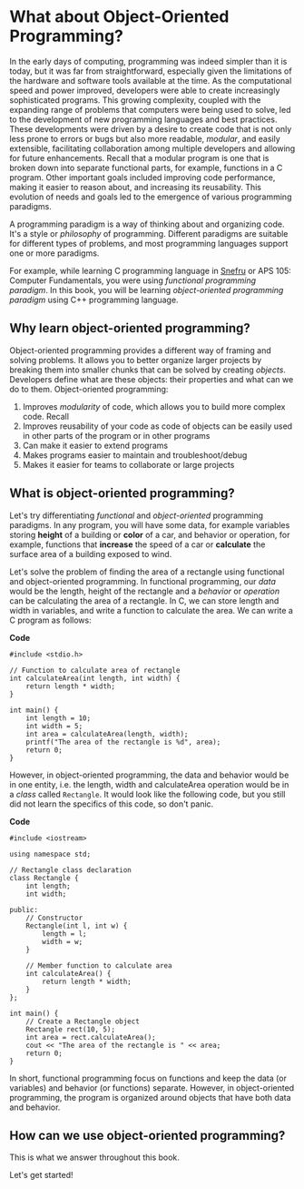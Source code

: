 # What about Object-Oriented Programming?

In the early days of computing, programming was indeed simpler than it is today, but it was far from straightforward, especially given the limitations of the hardware and software tools available at the time. As the computational speed and power improved, developers were able to create increasingly sophisticated programs. This growing complexity, coupled with the expanding range of problems that computers were being used to solve, led to the development of new programming languages and best practices. These developments were driven by a desire to create code that is not only less prone to errors or bugs but also more readable, *modular*, and easily extensible, facilitating collaboration among multiple developers and allowing for future enhancements. Recall that a modular program is one that is broken down into separate functional parts, for example, functions in a C program. Other important goals included improving code performance, making it easier to reason about, and increasing its reusability. This evolution of needs and goals led to the emergence of various programming paradigms.

A programming paradigm is a way of thinking about and organizing code. It's a style or *philosophy* of programming. Different paradigms are suitable for different types of problems, and most programming languages support one or more paradigms.

For example, while learning C programming language in [Snefru](https:://www.learningc.org) or APS 105: Computer Fundamentals, you were using *functional programming paradigm*. In this book, you will be learning *object-oriented programming paradigm* using C++ programming language.

## Why learn object-oriented programming?

Object-oriented programming provides a different way of framing and solving problems. It allows you to better organize larger projects by breaking them into smaller chunks that can be solved by creating *objects*. Developers define what are these objects: their properties and what can we do to them. Object-oriented programming: 

1. Improves *modularity* of code, which allows you to build more complex code. Recall 
2. Improves reusability of your code as code of objects can be easily used in other parts of the program or in other programs
3. Can make it easier to extend programs
4. Makes programs easier to maintain and troubleshoot/debug
5. Makes it easier for teams to collaborate or large projects

## What is object-oriented programming?

Let's try differentiating *functional* and *object-oriented* programming paradigms. In any program, you will have some data, for example variables storing **height** of a building or **color** of a car, and behavior or operation, for example, functions that **increase** the speed of a car or **calculate** the surface area of a building exposed to wind. 

Let's solve the problem of finding the area of a rectangle using functional and object-oriented programming. In functional programming, our *data* would be the length, height of the rectangle and a *behavior* or *operation* can be calculating the area of a rectangle. In C, we can store length and width in variables, and write a function to calculate the area. We can write a C program as follows:

**Code**
```{code-block} c
#include <stdio.h>

// Function to calculate area of rectangle
int calculateArea(int length, int width) {
    return length * width;
}

int main() {
    int length = 10;
    int width = 5;
    int area = calculateArea(length, width);
    printf("The area of the rectangle is %d", area);
    return 0;
}
```

However, in object-oriented programming, the data and behavior would be in one entity, i.e. the length, width and calculateArea operation would be in a *class* called `Rectangle`. It would look like the following code, but you still did not learn the specifics of this code, so don't panic.

**Code**
```{code-block} cpp
#include <iostream>

using namespace std;

// Rectangle class declaration
class Rectangle {
    int length;
    int width;

public:
    // Constructor
    Rectangle(int l, int w) {
        length = l;
        width = w;
    }

    // Member function to calculate area
    int calculateArea() {
        return length * width;
    }
};

int main() {
    // Create a Rectangle object
    Rectangle rect(10, 5);
    int area = rect.calculateArea();
    cout << "The area of the rectangle is " << area;
    return 0;
}
```

In short, functional programming focus on functions and keep the data (or variables) and behavior (or functions) separate. However, in object-oriented programming, the program is organized around objects that have both data and behavior. 

## How can we use object-oriented programming?

This is what we answer throughout this book.

Let's get started!